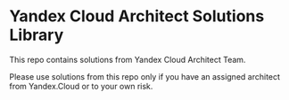 # Yandex Cloud Architect Solutions Library


This repo contains solutions from Yandex Cloud Architect Team. 


Please use solutions from this repo only if you have an assigned architect from Yandex.Cloud or to your own risk.
